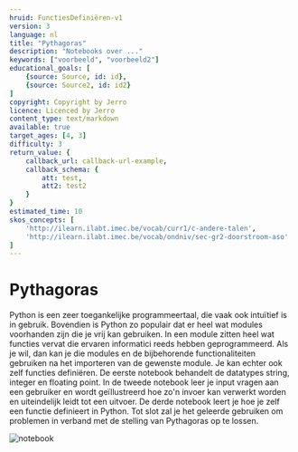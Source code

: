 ```yaml
---
hruid: FunctiesDefiniëren-v1
version: 3
language: nl
title: "Pythagoras"
description: "Notebooks over ..."
keywords: ["voorbeeld", "voorbeeld2"]
educational_goals: [
    {source: Source, id: id}, 
    {source: Source2, id: id2}
]
copyright: Copyright by Jerro
licence: Licenced by Jerro
content_type: text/markdown
available: true
target_ages: [4, 3]
difficulty: 3
return_value: {
    callback_url: callback-url-example,
    callback_schema: {
        att: test,
        att2: test2
    }
}
estimated_time: 10
skos_concepts: [
    'http://ilearn.ilabt.imec.be/vocab/curr1/c-andere-talen', 
    'http://ilearn.ilabt.imec.be/vocab/ondniv/sec-gr2-doorstroom-aso'
]
---
```


# Pythagoras
Python is een zeer toegankelijke programmeertaal, die vaak ook intuïtief is in gebruik. Bovendien is Python zo populair dat er heel wat modules voorhanden zijn die je vrij kan gebruiken. In een module zitten heel wat functies vervat die ervaren informatici reeds hebben geprogrammeerd. Als je wil, dan kan je die modules en de bijbehorende functionaliteiten gebruiken na het importeren van de gewenste module.
Je kan echter ook zelf functies definiëren. 
De eerste notebook behandelt de datatypes string, integer en floating point. 
In de tweede notebook leer je input vragen aan een gebruiker en wordt geïllustreerd hoe zo'n invoer kan verwerkt worden en uiteindelijk leidt tot een uitvoer.
De derde notebook leert je hoe je zelf een functie definieert in Python.
Tot slot zal je het geleerde gebruiken om problemen in verband met de stelling van Pythagoras op te lossen. 

![notebook](@learning-object/MFunctiesDefiniëren-v1/nl/3)

